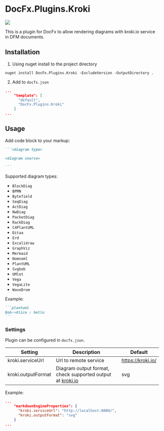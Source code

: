 # DocFx.Plugins.Kroki

![](https://ci.appveyor.com/api/projects/status/github/Arkezar/DocFx.Plugins.Kroki?svg=true)

This is a plugin for DocFx to allow rendering diagrams with kroki.io service in DFM documents.

## Installation

1. Using nuget install to the project directory

```command
nuget install DocFx.Plugins.Kroki -ExcludeVersion -OutputDirectory .
```

2. Add to `docfx.json`

```json
...
    "template": [
      "default",
      "DocFx.Plugins.Kroki"
    ]
...
```

## Usage

Add code block to your markup:

````markdown
```<diagram type>

<diagram source>

```
````

Supported diagram types:
- `BlockDiag`
- `BPMN`
- `Bytefield`
- `SeqDiag`
- `ActDiag`
- `NwDiag`
- `PacketDiag`
- `RackDiag`
- `C4PlantUML`
- `Ditaa`
- `Erd`
- `Excalidraw`
- `GraphViz`
- `Mermaid`
- `Nomnoml`
- `PlantUML`
- `Svgbob`
- `UMlet`
- `Vega`
- `VegaLite`
- `WaveDrom`

Example:

````markdown
```plantuml
Bob->Alice : hello
```
````

### Settings

Plugin can be configured in `docfx.json`.

|Setting|Description|Default|
|-------|-----------|-------|
|kroki.serviceUrl|Url to remote service|https://kroki.io/|
|kroki.outputFormat|Diagram output format, check supported output at [kroki.io](https://kroki.io/#support)|svg|

Example:

```json
...
    "markdownEngineProperties": {
      "kroki.serviceUrl": "http://localhost:8000/",
      "kroki.outputFormat": "svg"
    }
...
```